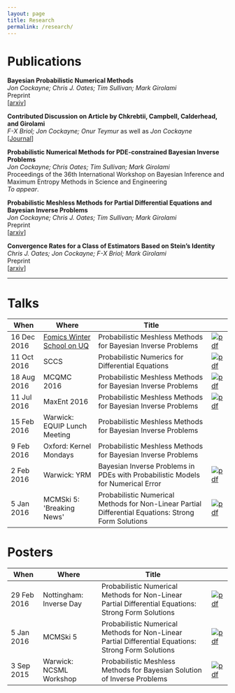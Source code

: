 ```yaml
---
layout: page
title: Research
permalink: /research/
---
```


# Publications


**Bayesian Probabilistic Numerical Methods**  
*Jon Cockayne; Chris J. Oates; Tim Sullivan; Mark Girolami*  
Preprint  
\[[arxiv](http://arxiv.org/abs/1702.03673)\]

**Contributed Discussion on Article by Chkrebtii, Campbell, Calderhead, and Girolami**  
*F-X Briol; Jon Cockayne; Onur Teymur* as well as *Jon Cockayne*  
\[[Journal](https://projecteuclid.org/euclid.ba/1480474950)\]

**Probabilistic Numerical Methods for PDE-constrained Bayesian Inverse Problems**  
*Jon Cockayne; Chris Oates; Tim Sullivan; Mark Girolami*  
Proceedings of the 36th International Workshop on Bayesian Inference and Maximum Entropy Methods in Science and Engineering  
*To appear*.

**Probabilistic Meshless Methods for Partial Differential Equations and Bayesian Inverse Problems**  
*Jon Cockayne; Chris J. Oates; Tim Sullivan; Mark Girolami*  
Preprint  
\[[arxiv](http://arxiv.org/abs/1605.07811)\]

**Convergence Rates for a Class of Estimators Based on Stein’s Identity**  
*Chris J. Oates; Jon Cockayne; F-X Briol; Mark Girolami*  
Preprint   
\[[arxiv](http://arxiv.org/abs/1603.03220)\]

---

# Talks

| **When**		 | **Where**		| **Title**		|            |
|----------------|------------------|---------------|------------|
| 16 Dec 2016    | [Fomics Winter School on UQ](https://www.ics.usi.ch/index.php/news/fomics-winter-school-at-usi-december-15-19-2016)					| Probabilistic Meshless Methods for Bayesian Inverse Problems | [![pdf]({{site.baseurl}}/images/pdf.png)]({{site.baseurl}}/resources/fomics.pdf) |
| 11 Oct 2016    | SCCS					| Probabilistic Numerics for Differential Equations | [![pdf]({{site.baseurl}}/images/pdf.png)]({{site.baseurl}}/resources/2016-10-11_sccs.pdf) |
| 18 Aug 2016    | MCQMC 2016					| Probabilistic Meshless Methods for Bayesian Inverse Problems | [![pdf]({{site.baseurl}}/images/pdf.png)]({{site.baseurl}}/resources/Jon_MCQMC.pdf) |
| 11 Jul 2016    | MaxEnt 2016					| Probabilistic Meshless Methods for Bayesian Inverse Problems | [![pdf]({{site.baseurl}}/images/pdf.png)]({{site.baseurl}}/resources/MaxEnt_2016.pdf) |
| 15 Feb 2016    | Warwick: EQUIP Lunch Meeting	| Probabilistic Meshless Methods for Bayesian Inverse Problems | 
| 9 Feb 2016     | Oxford: Kernel Mondays		| Probabilistic Meshless Methods for Bayesian Inverse Problems |
| 2 Feb 2016     | Warwick: YRM					| Bayesian Inverse Problems in PDEs with Probabilistic Models for Numerical Error | [![pdf]({{site.baseurl}}/images/pdf.png)]({{site.baseurl}}/resources/2016_02_02_YRM.pdf) |
| 5 Jan 2016	 | MCMSki 5: 'Breaking News'	| Probabilistic Numerical Methods for Non-Linear Partial Differential Equations: Strong Form Solutions | [![pdf]({{site.baseurl}}/images/pdf.png)]({{site.baseurl}}/resources/MCMSki_ProbNum_PDEs.pdf) |

# Posters

| **When**		 | **Where**		| **Title**		|            |
|----------------|------------------|---------------|------------|
| 29 Feb 2016	 |	Nottingham: Inverse Day | Probabilistic Numerical Methods for Non-Linear Partial Differential Equations: Strong Form Solutions | [![pdf]({{site.baseurl}}/images/pdf.png)]({{site.baseurl}}/resources/MCMSki-Poster-Portrait.pdf) |
| 5 Jan 2016     | MCMSki 5					| Probabilistic Numerical Methods for Non-Linear Partial Differential Equations: Strong Form Solutions | [![pdf]({{site.baseurl}}/images/pdf.png)]({{site.baseurl}}/resources/MCMSki-Poster-Portrait.pdf) |
| 3 Sep 2015     | Warwick: NCSML Workshop  | Probabilistic Meshless Methods for Bayesian Solution of Inverse Problems | [![pdf]({{site.baseurl}}/images/pdf.png)]({{site.baseurl}}/resources/NCSML2015.pdf) |

